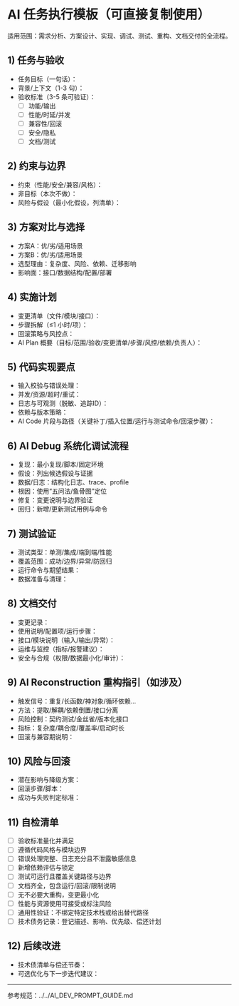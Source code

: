 # AI 任务执行模板（可直接复制使用）

适用范围：需求分析、方案设计、实现、调试、测试、重构、文档交付的全流程。

## 1) 任务与验收
- 任务目标（一句话）：
- 背景/上下文（1-3 句）：
- 验收标准（3-5 条可验证）：
  - [ ] 功能/输出
  - [ ] 性能/时延/并发
  - [ ] 兼容性/回滚
  - [ ] 安全/隐私
  - [ ] 文档/测试

## 2) 约束与边界
- 约束（性能/安全/兼容/风格）：
- 非目标（本次不做）：
- 风险与假设（最小化假设，列清单）：

## 3) 方案对比与选择
- 方案A：优/劣/适用场景
- 方案B：优/劣/适用场景
- 选型理由：复杂度、风险、依赖、迁移影响
- 影响面：接口/数据结构/配置/部署

## 4) 实施计划
- 变更清单（文件/模块/接口）：
- 步骤拆解（≤1 小时/项）：
- 回滚策略与风控点：
- AI Plan 概要（目标/范围/验收/变更清单/步骤/风控/依赖/负责人）：

## 5) 代码实现要点
- 输入校验与错误处理：
- 并发/资源/超时/重试：
- 日志与可观测（脱敏、追踪ID）：
- 依赖与版本策略：
- AI Code 片段与路径（关键补丁/插入位置/运行与测试命令/回滚步骤）：

## 6) AI Debug 系统化调试流程
- 复现：最小复现/脚本/固定环境
- 假设：列出候选假设与证据
- 数据/日志：结构化日志、trace、profile
- 根因：使用“五问法/鱼骨图”定位
- 修复：变更说明与边界验证
- 回归：新增/更新测试用例与命令

## 7) 测试验证
- 测试类型：单测/集成/端到端/性能
- 覆盖范围：成功/边界/异常/防回归
- 运行命令与期望结果：
- 数据准备与清理：

## 8) 文档交付
- 变更记录：
- 使用说明/配置项/运行步骤：
- 接口/模块说明（输入/输出/异常）：
- 运维与监控（指标/报警建议）：
- 安全与合规（权限/数据最小化/审计）：

## 9) AI Reconstruction 重构指引（如涉及）
- 触发信号：重复/长函数/神对象/循环依赖…
- 方法：提取/解耦/依赖倒置/接口分离
- 风险控制：契约测试/金丝雀/版本化接口
- 指标：复杂度/耦合度/覆盖率/启动时长
- 回滚与兼容期说明：

## 10) 风险与回滚
- 潜在影响与降级方案：
- 回滚步骤/脚本：
- 成功与失败判定标准：

## 11) 自检清单
- [ ] 验收标准量化并满足
- [ ] 遵循代码风格与模块边界
- [ ] 错误处理完整、日志充分且不泄露敏感信息
- [ ] 新增依赖评估与锁定
- [ ] 测试可运行且覆盖关键路径与边界
- [ ] 文档齐全，包含运行/回滚/限制说明
- [ ] 无不必要大重构，变更最小化
- [ ] 性能与资源使用可接受或标注风险
- [ ] 通用性验证：不绑定特定技术栈或给出替代路径
- [ ] 技术债务记录：登记描述、影响、优先级、偿还计划

## 12) 后续改进
- 技术债清单与偿还节奏：
- 可选优化与下一步迭代建议：

---
参考规范：../../AI_DEV_PROMPT_GUIDE.md